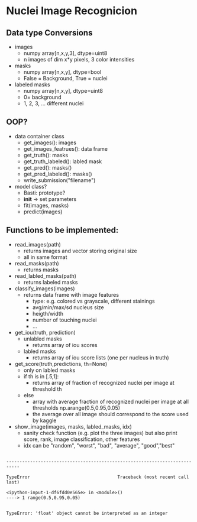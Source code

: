 
# Nuclei Image Recognicion

## Data type Conversions
* images
    * numpy array[n,x,y,3], dtype=uint8
    * n images of dim x\*y pixels, 3 color intensities
* masks
    * numpy array[n,x,y], dtype=bool
    * False = Background, True = nuclei
* labeled masks
    * numpy array[n,x,y], dtype=uint8 
    * 0= background
    * 1, 2, 3, ... different nuclei
    
## OOP?
* data container class
    * get_images(): images
    * get_images_featrues(): data frame
    * get_truth(): masks
    * get_truth_labeled(): labled mask
    * get_pred(): masks()
    * get_pred_labeled(): masks()
    * write_submission("filename")
* model class?
    * Basti: prototype?
    * __init__ -> set parameters
    * fit(images, masks)
    * predict(images)
    
    
## Functions to be implemented:
* read_images(path) 
    * returns images and vector storing original size
    * all in same format
* read_masks(path)
    * returns masks
* read_labled_masks(path)
    * returns labeled masks
* classify_images(images)
    * returns data frame with image features
        * type: e.g. colored vs grayscale, different stainings
        * avg/min/max/sd nucleus size
        * heigth/width
        * number of touching nuclei
        * ...
* get_iou(truth, prediction)
    * unlabled masks
        * returns array of iou scores
    * labled masks
        * returns array of iou score lists (one per nucleus in truth)
* get_score(truth,predictions, th=None)
    * only on labled masks
    * if th is in [.5,1]:
        * returns array of fraction of recognized nuclei per image at threshold th
    * else 
        * array with average fraction of recognized nuclei per image at all thresholds np.arange(0.5,0.95,0.05)
        * the average over all image should correspond to the score used by kaggle
* show_image(images, masks, labled_masks, idx)
    * sanity check function (e.g. plot the three images) but also print score, rank, image classification, other features
    * idx can be "random", "worst", "bad", "average", "good","best"
        
    
    


```python

```


    ---------------------------------------------------------------------------

    TypeError                                 Traceback (most recent call last)

    <ipython-input-1-df6fdd0e565e> in <module>()
    ----> 1 range(0.5,0.95,0.05)
    

    TypeError: 'float' object cannot be interpreted as an integer

